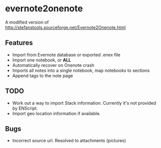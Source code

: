 # evernote2onenote
A modified version of http://stefanstools.sourceforge.net/Evernote2Onenote.html

## Features

- Import from Evernote database or exported .enex file
- Import one notebook, or __ALL__
- Automatically recover on Onenote crash
- Imports all notes into a single notebook, map notebooks to sections
- Append tags to the note page

## TODO

- Work out a way to import Stack information. Currently it's not provided by ENScript.
- Import geo location information if available.

## Bugs

- Incorrect source url. Resolved to attachments (pictures)

